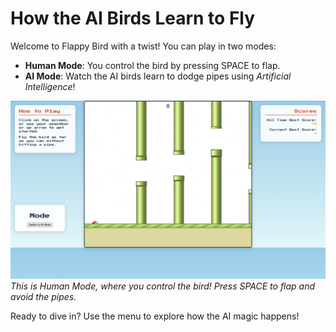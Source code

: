 # How the AI Birds Learn to Fly

Welcome to Flappy Bird with a twist! You can play in two modes:

- **Human Mode**: You control the bird by pressing SPACE to flap.
- **AI Mode**: Watch the AI birds learn to dodge pipes using _Artificial Intelligence_!

![Human Mode](human-mode.png)
_This is Human Mode, where you control the bird! Press SPACE to flap and avoid the pipes._

Ready to dive in? Use the menu to explore how the AI magic happens!
